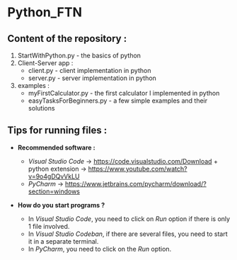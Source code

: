 # Python_FTN

## **Content of the repository** :
1. StartWithPython.py - the basics of python
2. Client-Server app :
    * client.py - client implementation in python
    * server.py - server implementation in python
3. examples :
    * myFirstCalculator.py - the first calculator I implemented in python
    * easyTasksForBeginners.py - a few simple examples and their solutions

## Tips for running files :
* **Recommended software :**
    * _Visual Studio Code_ -> https://code.visualstudio.com/Download + python extension -> https://www.youtube.com/watch?v=9o4gDQvVkLU
    * _PyCharm_ -> https://www.jetbrains.com/pycharm/download/?section=windows

* **How do you start programs ?**
    * In _Visual Studio Code_, you need to click on *Run* option if there is only 1 file involved.
    * In _Visual Studio Codeban_, if there are several files, you need to start it in a separate terminal.
    * In _PyCharm_, you need to click on the *Run* option.